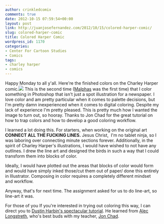 ```yaml
---
author: crinkledcomix
comments: true
date: 2012-10-15 07:59:54+00:00
layout: post
link: http://juanjosefernandez.com/2012/10/15/colored-harper-comic/
slug: colored-harper-comic
title: Colored Harper Comic
wordpress_id: 1170
categories:
- Center For Cartoon Studies
- Comics
tags:
- charley harper
- comics
---
```


Happy Monday to all y'all. Here're the finished colors on the Charley Harper comic.![](http://fernandezjuanjose.files.wordpress.com/2012/10/harper_thick_cmyk.jpg)
This is the second time ([Malphas](http://crinkledcomics.com/2012/08/11/malphas-all-gussied-up/) was the first time) that I color something in Photoshop that isn't just a spot illustration for a newspaper. I love color and am pretty particular when it comes to palette decisions, but I'm pretty damn inexperienced when it comes to digital coloring. Despite my lack of experience I'm pretty pleased. This is pretty much how I wanted the image to turn out, so hooray. Thanks to Jon Chad for the great tutorial on how to trap colors and how to develop a good coloring workflow.

I learned a lot doing this. For starters, when working on the original art **CONNECT ALL THE FUCKING LINES.** Jesus Christ,  I'm no tablet ninja, so I was laboring over connecting minute sections forever. Additionally, in the spirit of Charley Harper's illustrations, I would have wished to not have any outlines. I drew the line art and designed the birds in such a way that I could transform them into blocks of color.

Ideally, I would have plotted out the areas that blocks of color would form and would have simply inked those/cut them out of paper/ done this entirely in Illustrator. Composing in color requires a completely different mindset and workflow.

Anyway, that's for next time. The assignment asked for us to do line-art, so line-art it was.

For those of you If you're interested in trying out coloring this way, I can direct you to [Dustin Harbin's spectacular tutorial](http://www.dharbin.com/blog/how-i-do-it-coloring/). He learned from [Alec Longstreth](http://www.alec-longstreth.com/), who's best buds with my teacher, [Jon Chad](http://fizzmont.blogspot.com/).
